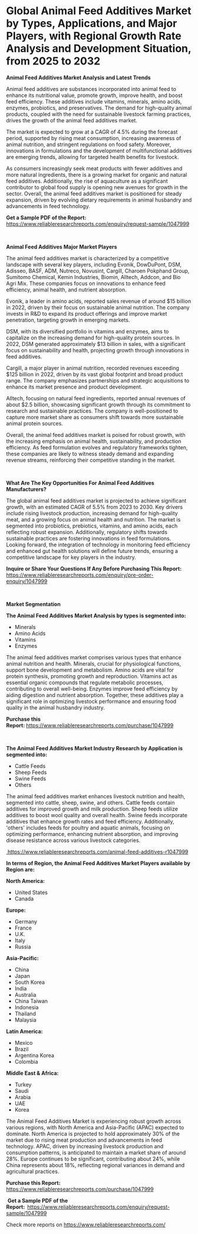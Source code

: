<p><h1>Global Animal Feed Additives Market by Types, Applications, and Major Players, with Regional Growth Rate Analysis and Development Situation, from 2025 to 2032</h1></p><p><strong>Animal Feed Additives Market Analysis and Latest Trends</strong></p>
<p><p>Animal feed additives are substances incorporated into animal feed to enhance its nutritional value, promote growth, improve health, and boost feed efficiency. These additives include vitamins, minerals, amino acids, enzymes, probiotics, and preservatives. The demand for high-quality animal products, coupled with the need for sustainable livestock farming practices, drives the growth of the animal feed additives market.</p><p>The market is expected to grow at a CAGR of 4.5% during the forecast period, supported by rising meat consumption, increasing awareness of animal nutrition, and stringent regulations on food safety. Moreover, innovations in formulations and the development of multifunctional additives are emerging trends, allowing for targeted health benefits for livestock.</p><p>As consumers increasingly seek meat products with fewer additives and more natural ingredients, there is a growing market for organic and natural feed additives. Additionally, the rise of aquaculture as a significant contributor to global food supply is opening new avenues for growth in the sector. Overall, the animal feed additives market is positioned for steady expansion, driven by evolving dietary requirements in animal husbandry and advancements in feed technology.</p></p>
<p><strong>Get a Sample PDF of the Report:&nbsp;</strong> <a href="https://www.reliableresearchreports.com/enquiry/request-sample/1047999?utm_campaign=2216&utm_medium=2&utm_source=Github&utm_content=ia&utm_term=01042025&utm_id=animal-feed-additives">https://www.reliableresearchreports.com/enquiry/request-sample/1047999</a></p>
<p>&nbsp;</p>
<p><strong>Animal Feed Additives Major Market Players</strong></p>
<p><p>The animal feed additives market is characterized by a competitive landscape with several key players, including Evonik, DowDuPont, DSM, Adisseo, BASF, ADM, Nutreco, Novusint, Cargill, Charoen Pokphand Group, Sumitomo Chemical, Kemin Industries, Biomin, Alltech, Addcon, and Bio Agri Mix. These companies focus on innovations to enhance feed efficiency, animal health, and nutrient absorption.</p><p>Evonik, a leader in amino acids, reported sales revenue of around $15 billion in 2022, driven by their focus on sustainable animal nutrition. The company invests in R&D to expand its product offerings and improve market penetration, targeting growth in emerging markets.</p><p>DSM, with its diversified portfolio in vitamins and enzymes, aims to capitalize on the increasing demand for high-quality protein sources. In 2022, DSM generated approximately $13 billion in sales, with a significant focus on sustainability and health, projecting growth through innovations in feed additives.</p><p>Cargill, a major player in animal nutrition, recorded revenues exceeding $125 billion in 2022, driven by its vast global footprint and broad product range. The company emphasizes partnerships and strategic acquisitions to enhance its market presence and product development.</p><p>Alltech, focusing on natural feed ingredients, reported annual revenues of about $2.5 billion, showcasing significant growth through its commitment to research and sustainable practices. The company is well-positioned to capture more market share as consumers shift towards more sustainable animal protein sources.</p><p>Overall, the animal feed additives market is poised for robust growth, with the increasing emphasis on animal health, sustainability, and production efficiency. As feed formulation evolves and regulatory frameworks tighten, these companies are likely to witness steady demand and expanding revenue streams, reinforcing their competitive standing in the market.</p></p>
<p>&nbsp;</p>
<p><strong>What Are The Key Opportunities For Animal Feed Additives Manufacturers?</strong></p>
<p><p>The global animal feed additives market is projected to achieve significant growth, with an estimated CAGR of 5.5% from 2023 to 2030. Key drivers include rising livestock production, increasing demand for high-quality meat, and a growing focus on animal health and nutrition. The market is segmented into probiotics, prebiotics, vitamins, and amino acids, each reflecting robust expansion. Additionally, regulatory shifts towards sustainable practices are fostering innovations in feed formulations. Looking forward, the integration of technology in monitoring feed efficiency and enhanced gut health solutions will define future trends, ensuring a competitive landscape for key players in the industry.</p></p>
<p><strong>Inquire or Share Your Questions If Any Before Purchasing This Report:</strong> <a href="https://www.reliableresearchreports.com/enquiry/pre-order-enquiry/1047999?utm_campaign=2216&utm_medium=2&utm_source=Github&utm_content=ia&utm_term=01042025&utm_id=animal-feed-additives">https://www.reliableresearchreports.com/enquiry/pre-order-enquiry/1047999</a></p>
<p>&nbsp;</p>
<p><strong>Market Segmentation</strong></p>
<p><strong>The Animal Feed Additives Market Analysis by types is segmented into:</strong></p>
<p><ul><li>Minerals</li><li>Amino Acids</li><li>Vitamins</li><li>Enzymes</li></ul></p>
<p><p>The animal feed additives market comprises various types that enhance animal nutrition and health. Minerals, crucial for physiological functions, support bone development and metabolism. Amino acids are vital for protein synthesis, promoting growth and reproduction. Vitamins act as essential organic compounds that regulate metabolic processes, contributing to overall well-being. Enzymes improve feed efficiency by aiding digestion and nutrient absorption. Together, these additives play a significant role in optimizing livestock performance and ensuring food quality in the animal husbandry industry.</p></p>
<p><strong>Purchase this Report:&nbsp;</strong><a href="https://www.reliableresearchreports.com/purchase/1047999?utm_campaign=2216&utm_medium=2&utm_source=Github&utm_content=ia&utm_term=01042025&utm_id=animal-feed-additives">https://www.reliableresearchreports.com/purchase/1047999</a></p>
<p>&nbsp;</p>
<p><strong>The Animal Feed Additives Market Industry Research by Application is segmented into:</strong></p>
<p><ul><li>Cattle Feeds</li><li>Sheep Feeds</li><li>Swine Feeds</li><li>Others</li></ul></p>
<p><p>The animal feed additives market enhances livestock nutrition and health, segmented into cattle, sheep, swine, and others. Cattle feeds contain additives for improved growth and milk production. Sheep feeds utilize additives to boost wool quality and overall health. Swine feeds incorporate additives that enhance growth rates and feed efficiency. Additionally, 'others' includes feeds for poultry and aquatic animals, focusing on optimizing performance, enhancing nutrient absorption, and improving disease resistance across various livestock categories.</p></p>
<p><a href="https://www.reliableresearchreports.com/animal-feed-additives-r1047999?utm_campaign=2216&utm_medium=2&utm_source=Github&utm_content=ia&utm_term=01042025&utm_id=animal-feed-additives">&nbsp;https://www.reliableresearchreports.com/animal-feed-additives-r1047999</a></p>
<p><strong>In terms of Region, the Animal Feed Additives Market Players available by Region are:</strong></p>
<p>
    <p> <strong> North America: </strong>
        <ul>
            <li>United States</li>
            <li>Canada</li>
        </ul>
        </p> 
    <p> <strong> Europe: </strong>
        <ul>
            <li>Germany</li>
            <li>France</li>
            <li>U.K.</li>
            <li>Italy</li>
            <li>Russia</li>
        </ul>
        </p> 
    <p> <strong> Asia-Pacific: </strong>
        <ul>
            <li>China</li>
            <li>Japan</li>
            <li>South Korea</li>
            <li>India</li>
            <li>Australia</li>
            <li>China Taiwan</li>
            <li>Indonesia</li>
            <li>Thailand</li>
            <li>Malaysia</li>
        </ul>
        </p> 
    <p> <strong> Latin America: </strong>
        <ul>
            <li>Mexico</li>
            <li>Brazil</li>
            <li>Argentina Korea</li>
            <li>Colombia</li>
        </ul>
        </p> 
    <p> <strong> Middle East & Africa: </strong>
        <ul>
            <li>Turkey</li>
            <li>Saudi</li>
            <li>Arabia</li>
            <li>UAE</li>
            <li>Korea</li>
        </ul>
    </p>
    </p>
<p><p>The Animal Feed Additives Market is experiencing robust growth across various regions, with North America and Asia-Pacific (APAC) expected to dominate. North America is projected to hold approximately 30% of the market due to rising meat production and advancements in feed technology. APAC, driven by increasing livestock production and consumption patterns, is anticipated to maintain a market share of around 28%. Europe continues to be significant, contributing about 24%, while China represents about 18%, reflecting regional variances in demand and agricultural practices.</p></p>
<p><strong>Purchase this Report: </strong><a href="https://www.reliableresearchreports.com/purchase/1047999?utm_campaign=2216&utm_medium=2&utm_source=Github&utm_content=ia&utm_term=01042025&utm_id=animal-feed-additives">https://www.reliableresearchreports.com/purchase/1047999</a></p>
<p>&nbsp;<strong>Get a Sample PDF of the Report:&nbsp;&nbsp;</strong><a href="https://www.reliableresearchreports.com/enquiry/request-sample/1047999?utm_campaign=2216&utm_medium=2&utm_source=Github&utm_content=ia&utm_term=01042025&utm_id=animal-feed-additives">https://www.reliableresearchreports.com/enquiry/request-sample/1047999</a></p>
<p><strong></strong></p>
<p>Check more reports on <a href="https://www.reliableresearchreports.com/?utm_campaign=2216&utm_medium=2&utm_source=Github&utm_content=ia&utm_term=01042025&utm_id=animal-feed-additives">https://www.reliableresearchreports.com/</a></p>